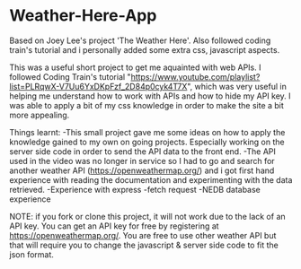 # Weather-Here-App
Based on Joey Lee's project 'The Weather Here'. Also followed coding train's tutorial and i personally added some extra css, javascript aspects.

This was a useful short project to get me aquainted with web APIs. 
I followed Coding Train's tutorial "https://www.youtube.com/playlist?list=PLRqwX-V7Uu6YxDKpFzf_2D84p0cyk4T7X", 
which was very useful in helping me understand how to work with APIs and how to hide my API key. I was able to apply a bit of my css knowledge in order to make the site a bit more appealing.

Things learnt:
-This small project gave me some ideas on how to apply the knowledge gained to my own on going projects. Especially working on the server side code in order to send the API data   to the front end. 
-The API used in the video was no longer in service so I had to go and search for another weather API (https://openweathermap.org/) and i got first hand experience with reading the documentation and experimenting with the data retrieved. 
-Experience with express 
-fetch request
-NEDB database experience

NOTE: if you fork or clone this project, it will not work due to the lack of an API key. You can get an API key for free by registering at https://openweathermap.org/.
You are free to use other weather API but that will require you to change the javascript & server side code to fit the json format.
